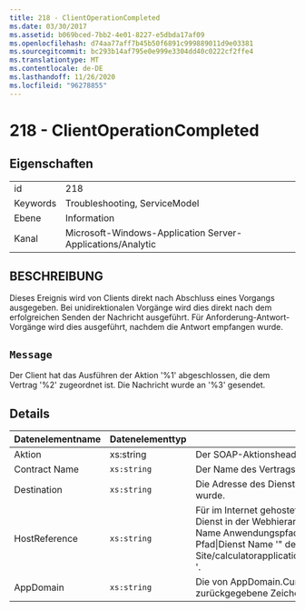 ```yaml
---
title: 218 - ClientOperationCompleted
ms.date: 03/30/2017
ms.assetid: b069bced-7bb2-4e01-8227-e5dbda17af09
ms.openlocfilehash: d74aa77aff7b45b50f6891c999889011d9e03381
ms.sourcegitcommit: bc293b14af795e0e999e3304dd40c0222cf2ffe4
ms.translationtype: MT
ms.contentlocale: de-DE
ms.lasthandoff: 11/26/2020
ms.locfileid: "96278855"
---
```

# <a name="218---clientoperationcompleted"></a>218 - ClientOperationCompleted

## <a name="properties"></a>Eigenschaften  
  
|||  
|-|-|  
|id|218|  
|Keywords|Troubleshooting, ServiceModel|  
|Ebene|Information|  
|Kanal|Microsoft-Windows-Application Server-Applications/Analytic|  
  
## <a name="description"></a>BESCHREIBUNG  

 Dieses Ereignis wird von Clients direkt nach Abschluss eines Vorgangs ausgegeben. Bei unidirektionalen Vorgänge wird dies direkt nach dem erfolgreichen Senden der Nachricht ausgeführt. Für Anforderung-Antwort-Vorgänge wird dies ausgeführt, nachdem die Antwort empfangen wurde.  
  
## <a name="message"></a>`Message`  

 Der Client hat das Ausführen der Aktion '%1' abgeschlossen, die dem Vertrag '%2' zugeordnet ist. Die Nachricht wurde an '%3' gesendet.  
  
## <a name="details"></a>Details  
  
|Datenelementname|Datenelementtyp|BESCHREIBUNG|  
|--------------------|--------------------|-----------------|  
|Aktion|xs:string|Der SOAP-Aktionsheader der ausgehenden Nachricht.|  
|Contract Name|`xs:string`|Der Name des Vertrags. Beispiel: ICalculator.|  
|Destination|`xs:string`|Die Adresse des Dienstendpunkts, an den die Nachricht gesendet wurde.|  
|HostReference|`xs:string`|Für im Internet gehostete Dienste identifiziert dieses Feld den Dienst in der Webhierarchie eindeutig. Sein Format ist als "Website Name Anwendungspfad für virtuelle Computer&#124;virtuellen Dienst Pfad&#124;Dienst Name '" definiert. Beispiel: "Default Web Site/calculatorapplication&#124;/CalculatorService.svc&#124;CalculatorService '.|  
|AppDomain|`xs:string`|Die von AppDomain.CurrentDomain.FriendlyName zurückgegebene Zeichenfolge.|
